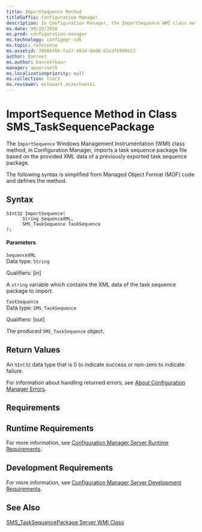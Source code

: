 ```yaml
---
title: ImportSequence Method
titleSuffix: Configuration Manager
description: In Configuration Manager, the ImportSequence WMI class method imports a task sequence package file based on the provided XML data of a previously exported task sequence package.
ms.date: 09/20/2016
ms.prod: configuration-manager
ms.technology: configmgr-sdk
ms.topic: reference
ms.assetid: 70b08f66-fa17-482d-80d8-d2a3fb999e23
author: Banreet
ms.author: banreetkaur
manager: apoorvseth
ms.localizationpriority: null
ms.collection: tier3
ms.reviewer: mstewart,aczechowski
---
```

# ImportSequence Method in Class SMS_TaskSequencePackage
The `ImportSequence` Windows Management Instrumentation (WMI) class method, in Configuration Manager, imports a task sequence package file based on the provided XML data of a previously exported task sequence package.  

 The following syntax is simplified from Managed Object Format (MOF) code and defines the method.  

## Syntax  

```  
SInt32 ImportSequence(  
      String SequenceXML,  
      SMS_TaskSequence TaskSequence  
);  
```  

#### Parameters  
 `SequenceXML`  
 Data type: `String`  

 Qualifiers: [in]  

 A `string` variable which contains the XML data of the task sequence package to import.  

 `TaskSequence`  
 Data type: `SMS_TaskSequence`  

 Qualifiers: [out]  

 The produced `SMS_TaskSequence` object.  

## Return Values  
 An `SInt32` data type that is 0 to indicate success or non-zero to indicate failure.  

 For information about handling returned errors, see [About Configuration Manager Errors](../../../develop/core/understand/about-configuration-manager-errors.md).  

## Requirements  

## Runtime Requirements  
 For more information, see [Configuration Manager Server Runtime Requirements](../../../develop/core/reqs/server-runtime-requirements.md).  

## Development Requirements  
 For more information, see [Configuration Manager Server Development Requirements](../../../develop/core/reqs/server-development-requirements.md).  

## See Also  
 [SMS_TaskSequencePackage Server WMI Class](../../../develop/reference/osd/sms_tasksequencepackage-server-wmi-class.md)
